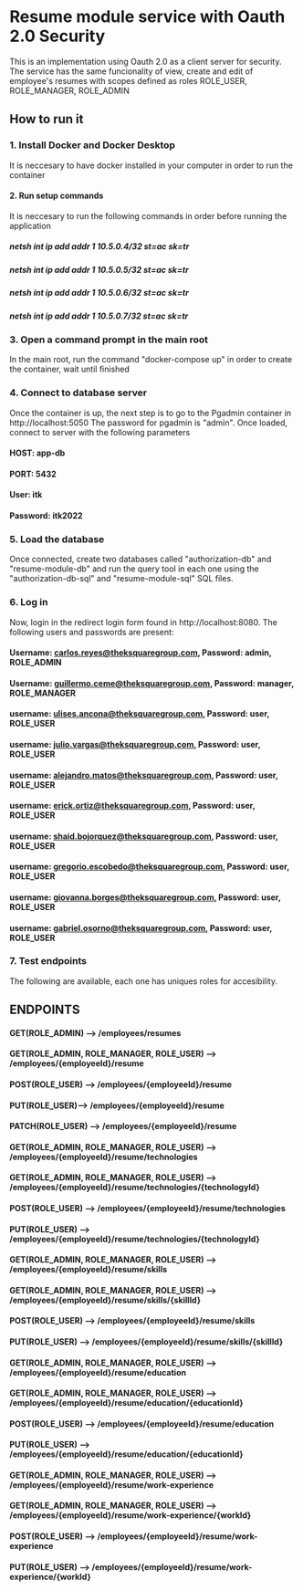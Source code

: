 # Resume module service with Oauth 2.0 Security

This is an implementation using Oauth 2.0 as a client server for security. The service has the 
same funcionality of view, create and edit of employee's resumes with scopes defined as roles
ROLE_USER, ROLE_MANAGER, ROLE_ADMIN

## How to run it

### 1. Install Docker and Docker Desktop
It is neccesary to have docker installed in your computer in order to run the container 

#### 2. Run setup commands
It is neccesary to run the following commands in order before running the application 
##### netsh int ip add addr 1 10.5.0.4/32 st=ac sk=tr
##### netsh int ip add addr 1 10.5.0.5/32 st=ac sk=tr
##### netsh int ip add addr 1 10.5.0.6/32 st=ac sk=tr
##### netsh int ip add addr 1 10.5.0.7/32 st=ac sk=tr

### 3. Open a command prompt in the main root
In the main root, run the command "docker-compose up" in order to create the container, wait until finished

### 4. Connect to database server
Once the container is up, the next step is to go to the Pgadmin container in http://localhost:5050
The password for pgadmin is "admin". Once loaded, connect to server with the following parameters

#### HOST: app-db
#### PORT: 5432
#### User: itk
#### Password: itk2022

### 5. Load the database 
Once connected, create two databases called "authorization-db" and "resume-module-db" and run the query tool in each one using the "authorization-db-sql" and "resume-module-sql" SQL files.

### 6. Log in 
Now, login in the redirect login form found in http://localhost:8080. The following users and passwords are present:
#### Username: carlos.reyes@theksquaregroup.com, Password: admin, ROLE_ADMIN
#### Username: guillermo.ceme@theksquaregroup.com, Password: manager, ROLE_MANAGER
#### username: ulises.ancona@theksquaregroup.com, Password: user, ROLE_USER
#### username: julio.vargas@theksquaregroup.com, Password: user, ROLE_USER
#### username: alejandro.matos@theksquaregroup.com, Password: user, ROLE_USER
#### username: erick.ortiz@theksquaregroup.com, Password: user, ROLE_USER
#### username: shaid.bojorquez@theksquaregroup.com, Password: user, ROLE_USER
#### username: gregorio.escobedo@theksquaregroup.com, Password: user, ROLE_USER
#### username: giovanna.borges@theksquaregroup.com, Password: user, ROLE_USER
#### username: gabriel.osorno@theksquaregroup.com, Password: user, ROLE_USER 

### 7. Test endpoints
The following are available, each one has uniques roles for accesibility.

## ENDPOINTS 

#### GET(ROLE_ADMIN) --> /employees/resumes 
#### GET(ROLE_ADMIN, ROLE_MANAGER, ROLE_USER) --> /employees/{employeeId}/resume
#### POST(ROLE_USER) --> /employees/{employeeId}/resume
#### PUT(ROLE_USER)--> /employees/{employeeId}/resume
#### PATCH(ROLE_USER) --> /employees/{employeeId}/resume
#### 
#### GET(ROLE_ADMIN, ROLE_MANAGER, ROLE_USER) --> /employees/{employeeId}/resume/technologies
#### GET(ROLE_ADMIN, ROLE_MANAGER, ROLE_USER) --> /employees/{employeeId}/resume/technologies/{technologyId}
#### POST(ROLE_USER) --> /employees/{employeeId}/resume/technologies
#### PUT(ROLE_USER) --> /employees/{employeeId}/resume/technologies/{technologyId}
#### 
#### GET(ROLE_ADMIN, ROLE_MANAGER, ROLE_USER) --> /employees/{employeeId}/resume/skills
#### GET(ROLE_ADMIN, ROLE_MANAGER, ROLE_USER) --> /employees/{employeeId}/resume/skills/{skillId}
#### POST(ROLE_USER) --> /employees/{employeeId}/resume/skills
#### PUT(ROLE_USER) --> /employees/{employeeId}/resume/skills/{skillId}
#### 
#### GET(ROLE_ADMIN, ROLE_MANAGER, ROLE_USER) --> /employees/{employeeId}/resume/education
#### GET(ROLE_ADMIN, ROLE_MANAGER, ROLE_USER) --> /employees/{employeeId}/resume/education/{educationId}
#### POST(ROLE_USER) --> /employees/{employeeId}/resume/education
#### PUT(ROLE_USER) --> /employees/{employeeId}/resume/education/{educationId}
#### 
#### GET(ROLE_ADMIN, ROLE_MANAGER, ROLE_USER) --> /employees/{employeeId}/resume/work-experience
#### GET(ROLE_ADMIN, ROLE_MANAGER, ROLE_USER) --> /employees/{employeeId}/resume/work-experience/{workId}
#### POST(ROLE_USER) --> /employees/{employeeId}/resume/work-experience
#### PUT(ROLE_USER) --> /employees/{employeeId}/resume/work-experience/{workId}